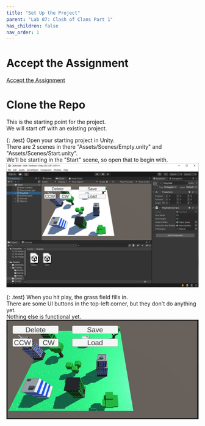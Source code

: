 ```yaml
---
title: "Set Up the Project"
parent: "Lab 07: Clash of Clans Part 1"
has_children: false
nav_order: 1
---
```


# Accept the Assignment
[Accept the Assignment](https://classroom.github.com/a/IoNUxqr8)

# Clone the Repo
This is the starting point for the project.\
We will start off with an existing project.

{: .test}
Open your starting project in Unity.\
There are 2 scenes in there "Assets/Scenes/Empty.unity" and "Assets/Scenes/Start.unity".\
We'll be starting in the "Start" scene, so open that to begin with.
![Game Scene](images/lab07/start1.jpg "Game Scene")

{: .test}
When you hit play, the grass field fills in.\
There are some UI buttons in the top-left corner, but they don't do anything yet.\
Nothing else is functional yet.
![Play](images/lab07/start2.jpg "Play")


